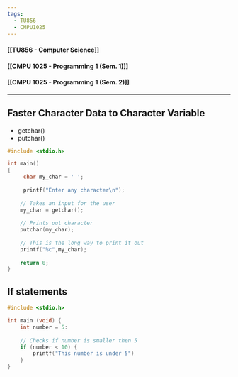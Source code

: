 ```yaml
---
tags:
  - TU856
  - CMPU1025
---
```

#### [[TU856 - Computer Science]]
#### [[CMPU 1025 - Programming 1 (Sem. 1)]]
#### [[CMPU 1025 - Programming 1 (Sem. 2)]]

---

## Faster Character Data to Character Variable
- getchar()
- putchar()

``` c
#include <stdio.h>

int main()
{
	 char my_char = ' ';
    
	 printf("Enter any character\n");
	
	// Takes an input for the user
	my_char = getchar();
	
    // Prints out character
    putchar(my_char);
    
    // This is the long way to print it out
    printf("%c",my_char);
    
	return 0;
}

```

## If statements
``` c
#include <stdio.h>

int main (void) {
	int number = 5:
	
	// Checks if number is smaller then 5
	if (number < 10) {
		printf("This number is under 5")
	}
}
```

